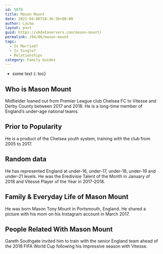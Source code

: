```yaml
---
id: 5070
title: Mason Mount
date: 2021-04-06T18:36:56+00:00
author: Laima
layout: post
guid: https://ukdataservers.com/mason-mount/
permalink: /04/06/mason-mount
tags:
  - Is Married?
  - Is Single?
  - Relationships
category: Family Guides
---
```


* some text
{: toc}


## Who is Mason Mount
                  
                  
                  
Midfielder loaned out from Premier League club Chelsea FC to Vitesse and Derby County between 2017 and 2018. He is a long-time member of England&#8217;s under-age national teams.
                  
              
            
              
            
                
                
                
## Prior to Popularity
                  
                  
                  
He is a product of the Chelsea youth system, training with the club from 2005 to 2017.
                  
              
            
              
            
                
                
                
## Random data
                  
                  
                  
He has represented England at under-16, under-17, under-18, under-19 and under-21 levels. He was the Eredivisie Talent of the Month in January of 2018 and Vitesse Player of the Year in 2017-2018.
                  
              
            
              
            
                
                
                
## Family & Everyday Life of Mason Mount
                  
                  
                  
He was born Mason Tony Mount in Portsmouth, England. He shared a picture with his mom on his Instagram account in March 2017.
                  
              
            
              
            
                
                
                
## People Related With Mason Mount
                  
                  
                  
Gareth Southgate invited him to train with the senior England team ahead of the 2018 FIFA World Cup following his impressive season with Vitesse.
                  
              
            
              
            
                
              
            
              
              
            
            
              
            
          
          
          